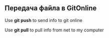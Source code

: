 ## Передача файла в GitOnline

Use **git push** to send info to git online

Use **git pull** to pull info from net to my computer
